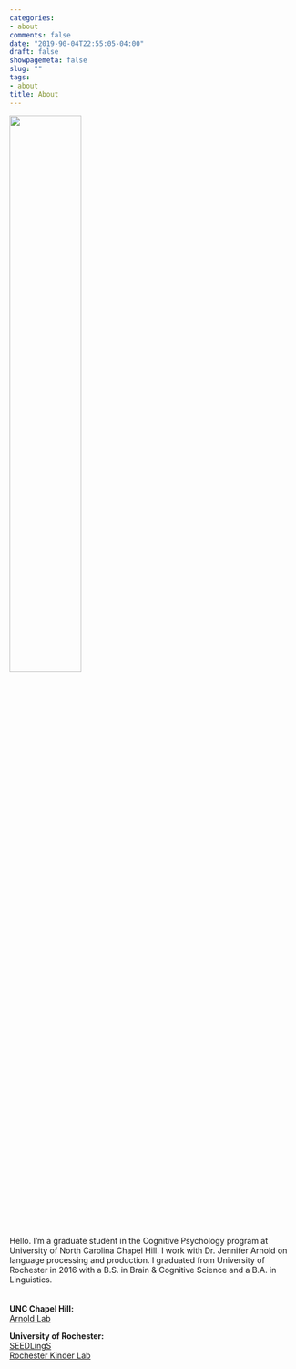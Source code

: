 ```yaml
---
categories:
- about
comments: false
date: "2019-90-04T22:55:05-04:00"
draft: false
showpagemeta: false
slug: ""
tags:
- about
title: About
---
```


<img src="/about/index_files/labpic.jpg" alt="" width="50%"/>

Hello. I’m a graduate student in the Cognitive Psychology program at University of North Carolina Chapel Hill. I work with Dr. Jennifer Arnold on language processing and production. I graduated from University of Rochester in 2016 with a B.S. in Brain & Cognitive Science and a B.A. in Linguistics.
<br><br><br>
<b>UNC Chapel Hill:</b><br>
[Arnold Lab](https://arnoldlab.web.unc.edu/arnold-lab-members/)

<b>University of Rochester:</b><br>
[SEEDLingS](http://www.bcs.rochester.edu/seedlings/)<br>
[Rochester Kinder Lab](http://kinderlab.bcs.rochester.edu/)